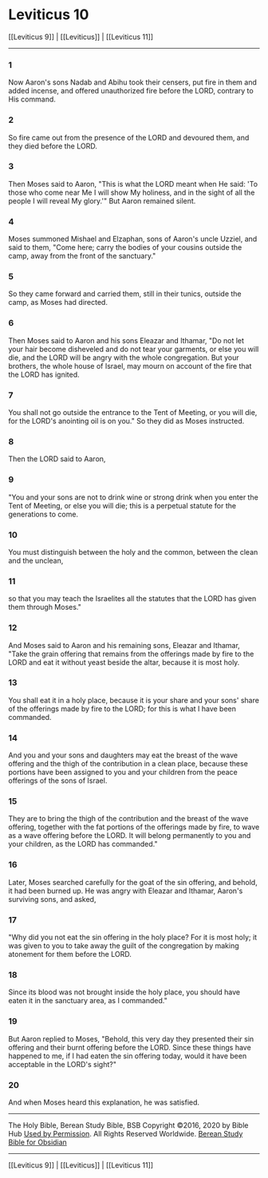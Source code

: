 # Leviticus 10

[[Leviticus 9]] | [[Leviticus]] | [[Leviticus 11]]

---

### 1
Now Aaron's sons Nadab and Abihu took their censers, put fire in them and added incense, and offered unauthorized fire before the LORD, contrary to His command.

### 2
So fire came out from the presence of the LORD and devoured them, and they died before the LORD.

### 3
Then Moses said to Aaron, "This is what the LORD meant when He said: 'To those who come near Me I will show My holiness, and in the sight of all the people I will reveal My glory.'" But Aaron remained silent.

### 4
Moses summoned Mishael and Elzaphan, sons of Aaron's uncle Uzziel, and said to them, "Come here; carry the bodies of your cousins outside the camp, away from the front of the sanctuary."

### 5
So they came forward and carried them, still in their tunics, outside the camp, as Moses had directed.

### 6
Then Moses said to Aaron and his sons Eleazar and Ithamar, "Do not let your hair become disheveled and do not tear your garments, or else you will die, and the LORD will be angry with the whole congregation. But your brothers, the whole house of Israel, may mourn on account of the fire that the LORD has ignited.

### 7
You shall not go outside the entrance to the Tent of Meeting, or you will die, for the LORD's anointing oil is on you." So they did as Moses instructed.

### 8
Then the LORD said to Aaron,

### 9
"You and your sons are not to drink wine or strong drink when you enter the Tent of Meeting, or else you will die; this is a perpetual statute for the generations to come.

### 10
You must distinguish between the holy and the common, between the clean and the unclean,

### 11
so that you may teach the Israelites all the statutes that the LORD has given them through Moses."

### 12
And Moses said to Aaron and his remaining sons, Eleazar and Ithamar, "Take the grain offering that remains from the offerings made by fire to the LORD and eat it without yeast beside the altar, because it is most holy.

### 13
You shall eat it in a holy place, because it is your share and your sons' share of the offerings made by fire to the LORD; for this is what I have been commanded.

### 14
And you and your sons and daughters may eat the breast of the wave offering and the thigh of the contribution in a clean place, because these portions have been assigned to you and your children from the peace offerings of the sons of Israel.

### 15
They are to bring the thigh of the contribution and the breast of the wave offering, together with the fat portions of the offerings made by fire, to wave as a wave offering before the LORD. It will belong permanently to you and your children, as the LORD has commanded."

### 16
Later, Moses searched carefully for the goat of the sin offering, and behold, it had been burned up. He was angry with Eleazar and Ithamar, Aaron's surviving sons, and asked,

### 17
"Why did you not eat the sin offering in the holy place? For it is most holy; it was given to you to take away the guilt of the congregation by making atonement for them before the LORD.

### 18
Since its blood was not brought inside the holy place, you should have eaten it in the sanctuary area, as I commanded."

### 19
But Aaron replied to Moses, "Behold, this very day they presented their sin offering and their burnt offering before the LORD. Since these things have happened to me, if I had eaten the sin offering today, would it have been acceptable in the LORD's sight?"

### 20
And when Moses heard this explanation, he was satisfied.

---

The Holy Bible, Berean Study Bible, BSB
Copyright ©2016, 2020 by Bible Hub
[Used by Permission](https://berean.bible/terms.htm). All Rights Reserved Worldwide.
[Berean Study Bible for Obsidian](https://github.com/gapmiss/berean-study-bible-for-obsidian)

---

[[Leviticus 9]] | [[Leviticus]] | [[Leviticus 11]]

